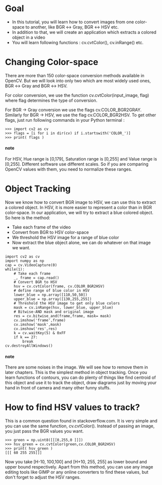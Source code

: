 # Goal
+ In this tutorial, you will learn how to convert images from one color-space to another, like BGR ↔ Gray, BGR ↔ HSV etc.
+ In addition to that, we will create an application which extracts a colored object in a video
+ You will learn following functions : cv.cvtColor(), cv.inRange() etc.
# Changing Color-space
There are more than 150 color-space conversion methods available in OpenCV. But we will look into only two which are most widely used ones, BGR ↔ Gray and BGR ↔ HSV.

For color conversion, we use the function cv.cvtColor(input_image, flag) where flag determines the type of conversion.

For BGR → Gray conversion we use the flags cv.COLOR_BGR2GRAY. Similarly for BGR → HSV, we use the flag cv.COLOR_BGR2HSV. To get other flags, just run following commands in your Python terminal :
```
>>> import cv2 as cv
>>> flags = [i for i in dir(cv) if i.startswith('COLOR_')]
>>> print( flags )
```
#### note
For HSV, Hue range is [0,179], Saturation range is [0,255] and Value range is [0,255]. Different software use different scales. So if you are comparing OpenCV values with them, you need to normalize these ranges.

# Object Tracking
Now we know how to convert BGR image to HSV, we can use this to extract a colored object. In HSV, it is more easier to represent a color than in BGR color-space. In our application, we will try to extract a blue colored object. So here is the method:

+ Take each frame of the video
+ Convert from BGR to HSV color-space
+ We threshold the HSV image for a range of blue color
+ Now extract the blue object alone, we can do whatever on that image we want.
```
import cv2 as cv
import numpy as np
cap = cv.VideoCapture(0)
while(1):
    # Take each frame
    _, frame = cap.read()
    # Convert BGR to HSV
    hsv = cv.cvtColor(frame, cv.COLOR_BGR2HSV)
    # define range of blue color in HSV
    lower_blue = np.array([110,50,50])
    upper_blue = np.array([130,255,255])
    # Threshold the HSV image to get only blue colors
    mask = cv.inRange(hsv, lower_blue, upper_blue)
    # Bitwise-AND mask and original image
    res = cv.bitwise_and(frame,frame, mask= mask)
    cv.imshow('frame',frame)
    cv.imshow('mask',mask)
    cv.imshow('res',res)
    k = cv.waitKey(5) & 0xFF
    if k == 27:
        break
cv.destroyAllWindows()
```
#### note
There are some noises in the image. We will see how to remove them in later chapters.
This is the simplest method in object tracking. Once you learn functions of contours, you can do plenty of things like find centroid of this object and use it to track the object, draw diagrams just by moving your hand in front of camera and many other funny stuffs.

# How to find HSV values to track?
This is a common question found in stackoverflow.com. It is very simple and you can use the same function, cv.cvtColor(). Instead of passing an image, you just pass the BGR values you want.
```
>>> green = np.uint8([[[0,255,0 ]]])
>>> hsv_green = cv.cvtColor(green,cv.COLOR_BGR2HSV)
>>> print( hsv_green )
[[[ 60 255 255]]]
```
Now you take [H-10, 100,100] and [H+10, 255, 255] as lower bound and upper bound respectively. Apart from this method, you can use any image editing tools like GIMP or any online converters to find these values, but don't forget to adjust the HSV ranges.

